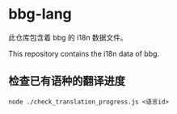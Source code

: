 # bbg-lang

此仓库包含着 bbg 的 i18n 数据文件。

This repository contains the i18n data of bbg.

## 检查已有语种的翻译进度

```
node ./check_translation_progress.js <语言id>
```
